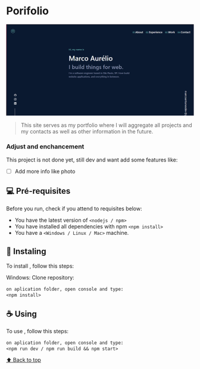 # Porifolio

<img src="imagem_2022-09-14_125458187.png" alt="exemplo imagem">

> This site serves as my portfolio where I will aggregate all projects and my contacts as well as other information in the future.

### Adjust and enchancement

This project is not done yet, still dev and want add some features like:

- [ ] Add more info like photo

## 💻 Pré-requisites

Before you run, check if you attend to requisites below:
* You have the latest version of `<nodejs / npm>`
* You have installed all dependencies with npm `<npm install>`
* You have a `<Windows / Linux / Mac>` machine.

## 🚀 Instaling <Porifolio>

To install <Porifolio>, follow this steps:

Windows:
Clone repository:
```
on aplication folder, open console and type:
<npm install>
```

## ☕ Using <Porifolio>

To use <Porifolio>, follow this steps:

```
on aplication folder, open console and type:
<npm run dev / npm run build && npm start>
```

[⬆ Back to top](#Portifolio)<br>
